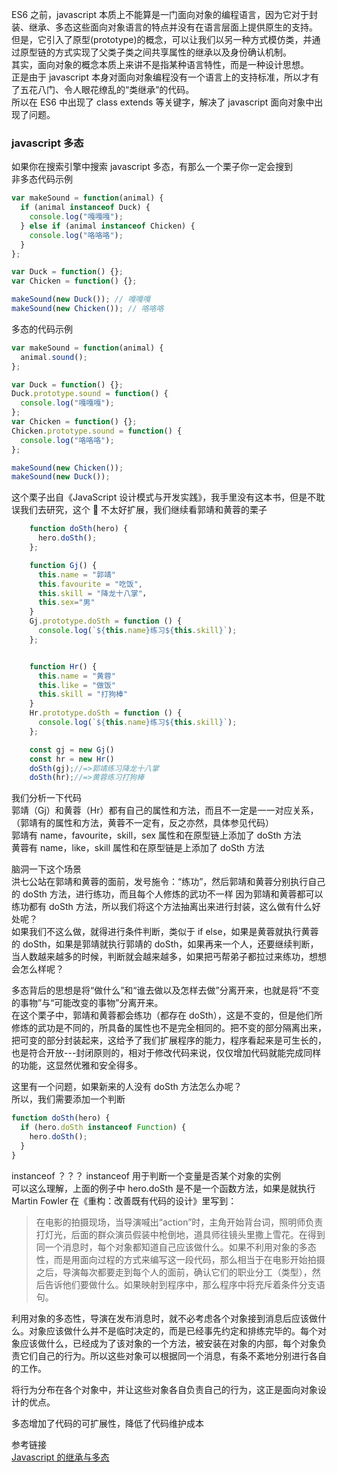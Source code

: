 ES6 之前，javascript 本质上不能算是一门面向对象的编程语言，因为它对于封装、继承、多态这些面向对象语言的特点并没有在语言层面上提供原生的支持。  
但是，它引入了原型(prototype)的概念，可以让我们以另一种方式模仿类，并通过原型链的方式实现了父类子类之间共享属性的继承以及身份确认机制。  
其实，面向对象的概念本质上来讲不是指某种语言特性，而是一种设计思想。  
正是由于 javascript 本身对面向对象编程没有一个语言上的支持标准，所以才有了五花八门、令人眼花缭乱的“类继承”的代码。  
所以在 ES6 中出现了 class extends 等关键字，解决了 javascript 面向对象中出现了问题。  


### javascript 多态

如果你在搜索引擎中搜索 javascript 多态，有那么一个栗子你一定会搜到  
非多态代码示例  

```javascript
var makeSound = function(animal) {
  if (animal instanceof Duck) {
    console.log("嘎嘎嘎");
  } else if (animal instanceof Chicken) {
    console.log("咯咯咯");
  }
};

var Duck = function() {};
var Chicken = function() {};

makeSound(new Duck()); // 嘎嘎嘎
makeSound(new Chicken()); // 咯咯咯
```

多态的代码示例

```javascript
var makeSound = function(animal) {
  animal.sound();
};

var Duck = function() {};
Duck.prototype.sound = function() {
  console.log("嘎嘎嘎");
};
var Chicken = function() {};
Chicken.prototype.sound = function() {
  console.log("咯咯咯");
};

makeSound(new Chicken());
makeSound(new Duck());
```

这个栗子出自《JavaScript 设计模式与开发实践》，我手里没有这本书，但是不耽误我们去研究，这个 🌰 不太好扩展，我们继续看郭靖和黄蓉的栗子  

```javascript
    function doSth(hero) {
      hero.doSth();
    };

    function Gj() {
      this.name = "郭靖"
      this.favourite = "吃饭",
      this.skill = "降龙十八掌"，
	  this.sex="男"
    }
    Gj.prototype.doSth = function () {
      console.log(`${this.name}练习${this.skill}`);
    };


    function Hr() {
      this.name = "黄蓉"
      this.like = "做饭"
      this.skill = "打狗棒"
    }
    Hr.prototype.doSth = function () {
      console.log(`${this.name}练习${this.skill}`);
    };

    const gj = new Gj()
    const hr = new Hr()
    doSth(gj);//=>郭靖练习降龙十八掌
    doSth(hr);//=>黄蓉练习打狗棒
```

我们分析一下代码  
郭靖（Gj）和黄蓉（Hr）都有自己的属性和方法，而且不一定是一一对应关系，（郭靖有的属性和方法，黄蓉不一定有，反之亦然，具体参见代码）  
郭靖有 name，favourite，skill，sex 属性和在原型链上添加了 doSth 方法  
黄蓉有 name，like，skill 属性和在原型链是上添加了 doSth 方法  

脑洞一下这个场景  
洪七公站在郭靖和黄蓉的面前，发号施令：“练功”，然后郭靖和黄蓉分别执行自己的 doSth 方法，进行练功，而且每个人修炼的武功不一样
因为郭靖和黄蓉都可以练功都有 doSth 方法，所以我们将这个方法抽离出来进行封装，这么做有什么好处呢？  
如果我们不这么做，就得进行条件判断，类似于 if else，如果是黄蓉就执行黄蓉的 doSth，如果是郭靖就执行郭靖的 doSth，如果再来一个人，还要继续判断，  
当人数越来越多的时候，判断就会越来越多，如果把丐帮弟子都拉过来练功，想想会怎么样呢？  

多态背后的思想是将“做什么”和“谁去做以及怎样去做”分离开来，也就是将“不变的事物”与“可能改变的事物”分离开来。  
在这个栗子中，郭靖和黄蓉都会练功（都存在 doSth），这是不变的，但是他们所修炼的武功是不同的，所具备的属性也不是完全相同的。把不变的部分隔离出来，把可变的部分封装起来，这给予了我们扩展程序的能力，程序看起来是可生长的，也是符合开放---封闭原则的，相对于修改代码来说，仅仅增加代码就能完成同样的功能，这显然优雅和安全得多。  

这里有一个问题，如果新来的人没有 doSth 方法怎么办呢？  
所以，我们需要添加一个判断  

```javascript
function doSth(hero) {
  if (hero.doSth instanceof Function) {
    hero.doSth();
  }
}
```

instanceof ？？？
instanceof 用于判断一个变量是否某个对象的实例  
可以这么理解，上面的例子中 hero.doSth 是不是一个函数方法，如果是就执行  
Martin Fowler 在《重构：改善既有代码的设计》里写到：  

> 在电影的拍摄现场，当导演喊出“action”时，主角开始背台词，照明师负责打灯光，后面的群众演员假装中枪倒地，道具师往镜头里撒上雪花。在得到同一个消息时，每个对象都知道自己应该做什么。如果不利用对象的多态性，而是用面向过程的方式来编写这一段代码，那么相当于在电影开始拍摄之后，导演每次都要走到每个人的面前，确认它们的职业分工（类型），然后告诉他们要做什么。如果映射到程序中，那么程序中将充斥着条件分支语句。

利用对象的多态性，导演在发布消息时，就不必考虑各个对象接到消息后应该做什么。对象应该做什么并不是临时决定的，而是已经事先约定和排练完毕的。每个对象应该做什么，已经成为了该对象的一个方法，被安装在对象的内部，每个对象负责它们自己的行为。所以这些对象可以根据同一个消息，有条不紊地分别进行各自的工作。  

将行为分布在各个对象中，并让这些对象各自负责自己的行为，这正是面向对象设计的优点。  

多态增加了代码的可扩展性，降低了代码维护成本  

参考链接  
[Javascript 的继承与多态](https://www.jianshu.com/p/5cb692658704 "Javascript的继承与多态")
